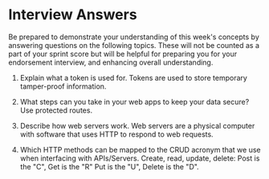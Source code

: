 # Interview Answers
Be prepared to demonstrate your understanding of this week's concepts by answering questions on the following topics. These will not be counted as a part of your sprint score but will be helpful for preparing you for your endorsement interview, and enhancing overall understanding.


1. Explain what a token is used for.
    Tokens are used to store temporary tamper-proof information.

2. What steps can you take in your web apps to keep your data secure?
    Use protected routes.

3. Describe how web servers work.
    Web servers are a physical computer with software that uses HTTP to respond to web requests.

4. Which HTTP methods can be mapped to the CRUD acronym that we use when interfacing with APIs/Servers.
    Create, read, update, delete: Post is the "C", Get is the "R" Put is the "U", Delete is the "D".